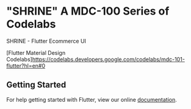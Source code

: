 # "SHRINE" A MDC-100 Series of Codelabs
SHRINE - Flutter Ecommerce UI

[Flutter Material Design Codelabs]https://codelabs.developers.google.com/codelabs/mdc-101-flutter?hl=en#0
## Getting Started

For help getting started with Flutter, view our online
[documentation](https://flutter.io/).
